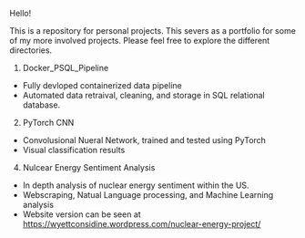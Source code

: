 Hello!

This is a repository for personal projects. This severs as a portfolio for some of my more involved projects. Please feel free to explore the different directories.

1) Docker_PSQL_Pipeline
- Fully devloped containerized data pipeline
- Automated data retraival, cleaning, and storage in SQL relational database.

2) PyTorch CNN
- Convolusional Nueral Network, trained and tested using PyTorch
- Visual classification results

4) Nulcear Energy Sentiment Analysis
- In depth analysis of nuclear energy sentiment within the US.
- Webscraping, Natual Language processing, and Machine Learning analysis
- Website version can be seen at https://wyettconsidine.wordpress.com/nuclear-energy-project/
